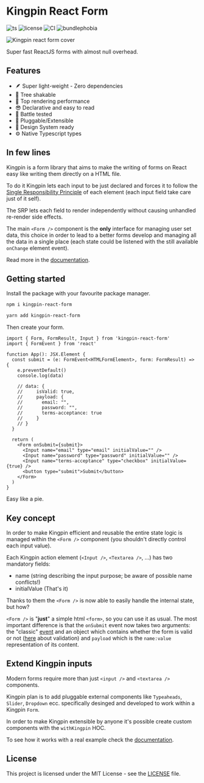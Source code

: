 # Kingpin React Form

![ts](https://badgen.net/badge/-/TypeScript/blue?icon=typescript&label)
![license](https://badgen.net/npm/license/kingpin-react-form)
![CI](https://github.com/Valerioageno/kingpin-react-form/actions/workflows/main.yml/badge.svg)
![bundlephobia](https://badgen.net/bundlephobia/minzip/kingpin-react-form)

![Kingpin react form cover](https://raw.githubusercontent.com/Valerioageno/kingpin-react-form/main/Cover.png 'Kingpin React Form')

Super fast ReactJS forms with almost null overhead.

## Features

- 🪶 Super light-weight - Zero dependencies
- 🌲 Tree shakable
- 🎯 Top rendering performance
- 😎 Declarative and easy to read
- 🔫 Battle tested
- 🔌 Pluggable/Extensible
- 🔖 Design System ready
- ⚙️ Native Typescript types

## In few lines

Kingpin is a form library that aims to make the writing of forms on React easy like writing them directly
on a HTML file.

To do it Kingpin lets each input to be just declared and forces it to follow the [Single
Responsibility Principle](https://en.wikipedia.org/wiki/Single-responsibility_principle)
of each element (each input field take care just of it self).

The SRP lets each field to render independently without causing unhandled re-render side effects.

The main `<Form />` component is the **only** interface for managing user set data, this choice in order to
lead to a better forms develop and managing all the data in a single place (each state could be listened with the
still available `onChange` element event).

Read more in the [documentation](https://kingpin-react-form.vercel.app/docs/intro).

## Getting started

Install the package with your favourite package manager.

```bash
npm i kingpin-react-form
```

```bash
yarn add kingpin-react-form
```

Then create your form.

```tsx
import { Form, FormResult, Input } from 'kingpin-react-form'
import { FormEvent } from 'react'

function App(): JSX.Element {
  const submit = (e: FormEvent<HTMLFormElement>, form: FormResult) => {
    e.preventDefault()
    console.log(data)

    // data: {
    //     isValid: true,
    //     payload: {
    //       email: "",
    //       password: "",
    //       terms-acceptance: true
    //     }
    // }
  }

  return (
    <Form onSubmit={submit}>
      <Input name="email" type="email" initialValue="" />
      <Input name="password" type="password" initialValue="" />
      <Input name="terms-acceptance" type="checkbox" initialValue={true} />
      <button type="submit">Submit</button>
    </Form>
  )
}
```

Easy like a pie.

## Key concept

In order to make Kingpin efficient and reusable the entire state logic is managed
within the `<Form />` component (you shouldn't directly control each input value).

Each Kingpin action element (`<Input />`, `<Textarea />`, ...) has two mandatory fields:

- name (string describing the input purpose; be aware of possible name conflicts!)
- initialValue (That's it)

Thanks to them the `<Form />` is now able to easily handle the internal state, but how?

`<Form />` is "**just**" a simple html `<form>`, so you can use it as usual. The most important
difference is that the `onSubmit` event now takes two arguments: the "classic"
[event](https://developer.mozilla.org/en-US/docs/Web/API/SubmitEvent) and an object
which contains whether the form is valid or not ([here](https://kingpin-react-form.vercel.app/docs/validation)
about validation) and `payload` which is the `name:value` representation of its content.

## Extend Kingpin inputs

Modern forms require more than just `<input />` and `<textarea />` components.

Kingpin plan is to add pluggable external components like `Typeaheads`, `Slider`, `Dropdown` ecc.
specifically desinged and developed to work within a Kingpin `Form`.

In order to make Kingpin extensible by anyone it's possible create custom
components with the `withKingpin` HOC.

To see how it works with a real example check the [documentation](https://kingpin-react-form.vercel.app/docs/withFormer).

## License

This project is licensed under the MIT License - see the
[LICENSE](https://github.com/Valerioageno/kingpin-react-form/blob/main/LICENSE) file.
